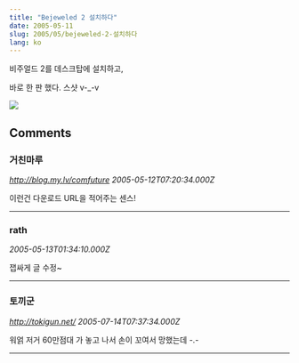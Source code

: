 ```yaml
---
title: "Bejeweled 2 설치하다"
date: 2005-05-11
slug: 2005/05/bejeweled-2-설치하다
lang: ko
---
```


비주얼드 2를 데스크탑에 설치하고,

바로 한 판 했다. 스샷 v-_-v

![](/img/bej2.png)

## Comments

### 거친마루
*http://blog.my.lv/comfuture*
*2005-05-12T07:20:34.000Z*

이런건 다운로드 URL을 적어주는 센스!

---

### rath
*2005-05-13T01:34:10.000Z*

잽싸게 글 수정~

---

### 토끼군
*http://tokigun.net/*
*2005-07-14T07:37:34.000Z*

워얽 저거 60만점대 가 놓고 나서 손이 꼬여서 망했는데 -.-

---


